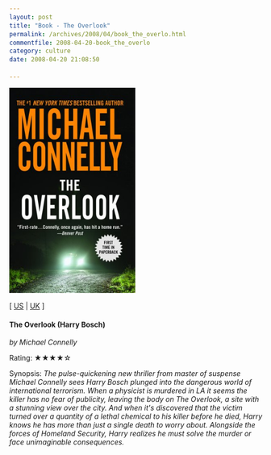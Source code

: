 ```yaml
---
layout: post
title: "Book - The Overlook"
permalink: /archives/2008/04/book_the_overlo.html
commentfile: 2008-04-20-book_the_overlo
category: culture
date: 2008-04-20 21:08:50

---
```


<img class="photo right" src="/assets/images/0446401307.jpg" width="250" alt="The Overlook (Harry Bosch) cover" />

\[ [US](http://www.amazon.com/o/asin/0446401307) | [UK](http://www.amazon.co.uk/o/asin/0446401307) \]

#### The Overlook (Harry Bosch)

<em>by Michael Connelly</em>

Rating: ★★★★☆

<div class="book_synopsis">
Synopsis: <em>The pulse-quickening new thriller from master of suspense Michael Connelly sees Harry Bosch plunged into the dangerous world of international terrorism. When a physicist is murdered in LA it seems the killer has no fear of publicity, leaving the body on The Overlook, a site with a stunning view over the city. And when it's discovered that the victim turned over a quantity of a lethal chemical to his killer before he died, Harry knows he has more than just a single death to worry about. Alongside the forces of Homeland Security, Harry realizes he must solve the murder or face unimaginable consequences.</em>

</div>
